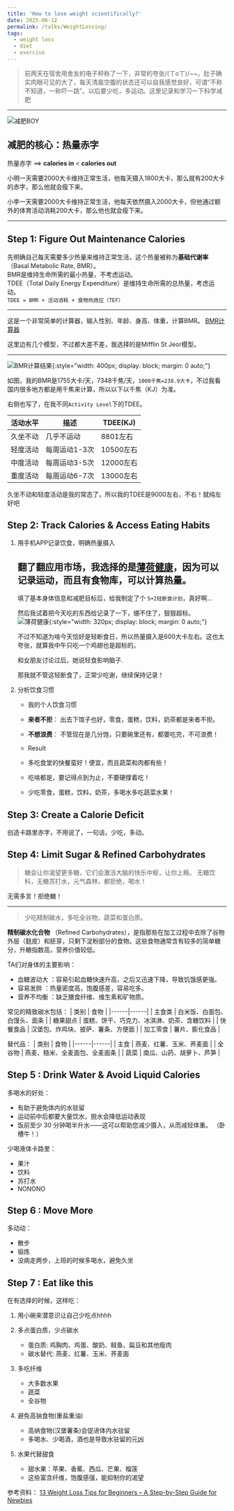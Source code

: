 ```yaml
---
title: 'How to lose weight scientifically?'
date: 2025-06-12
permalink: /talks/WeightLossing/
tags:
  - weight loss
  - diet
  - exercise
---
```


> 前两天在宿舍用舍友的电子秤称了一下，非常的夸张/(ㄒoㄒ)/~~。肚子确实肉眼可见的大了，每天清晨空腹的状态还可以自我感觉良好，可谓“不称不知道，一称吓一跳”。以后要少吃，多运动。这里记录和学习一下科学减肥

----

![减肥BOY](/images/post-assets/intro.png)

## 减肥的核心：热量赤字
热量赤字 ==> **calories in** < **calories out**


小明一天需要2000大卡维持正常生活，他每天摄入1800大卡，那么就有200大卡的赤字，那么他就会瘦下来。

小李一天需要2000大卡维持正常生活，他每天依然摄入2000大卡，但他通过额外的体育活动消耗200大卡，那么他也就会瘦下来。

---

## Step 1: Figure Out Maintenance Calories

先明确自己每天需要多少热量来维持正常生活，这个热量被称为**基础代谢率**（Basal Metabolic Rate, BMR）。   
BMR是维持生命所需的最小热量，不考虑运动。    
TDEE（Total Daily Energy Expenditure）是维持生命所需的总热量，考虑运动。     
`TDEE = BMR + 活动消耗 + 食物热效应（TEF）`

---

这是一个非常简单的计算器，输入性别、年龄、身高、体重，计算BMR。
[BMR计算器](https://www.calculator.net/bmr-calculator.html)

这里边有几个模型，不过都大差不差，我选择的是Mifflin St Jeor模型。

---

![BMR计算结果](/images/post-assets/BMR.png){:style="width: 400px; display: block; margin: 0 auto;"}

如图，我的BMR是1755大卡/天，7348千焦/天，`1000千焦=238.9大卡`，不过我看国内很多地方都是用千焦来计算，所以以下以千焦（KJ）为准。

右侧也写了，在我不同`Activity Level`下的TDEE。

| 活动水平 | 描述 | TDEE(KJ) |
|---------|------|----------|
| 久坐不动 | 几乎不运动 | 8801左右 | 
| 轻度活动 | 每周运动1-3次 | 10500左右 |
| 中度活动 | 每周运动3-5次 | 12000左右 |
| 重度活动 | 每周运动6-7次 | 13000左右 |

久坐不动和轻度活动是我的常态了，所以我的TDEE是9000左右，不右！就纯左好吧

## Step 2: Track Calories & Access Eating Habits

1. 用手机APP记录饮食，明确热量摄入

    翻了翻应用市场，我选择的是[薄荷健康](https://www.baomihu.com/)，因为可以记录运动，而且有食物库，可以计算热量。
    ---
    填了基本身体信息和减肥目标后，给我制定了个 `5+2轻断食计划`，真好啊...

    然后我试着把今天吃的东西给记录了一下，绷不住了，狠狠超标。
    ![薄荷健康](/images/post-assets/薄荷健康第一天.jpg){:style="width: 320px; display: block; margin: 0 auto;"}

    不过不知道为啥今天恰好是轻断食日，所以热量摄入是600大卡左右。这也太夸张，就算我中午只吃一个鸡翅也是超标的。
        
    和女朋友讨论过后，她说轻食影响脑子.
        
    那我就不管这轻断食了，正常少吃谢，继续保持记录！


2. 分析饮食习惯

    - 我的个人饮食习惯
    - **来者不拒**： 出去下馆子也好，零食，蛋糕，饮料，奶茶都是来者不拒。
    - **不想浪费**： 不管现在是几分饱，只要碗里还有，都要吃完，不可浪费！

    - Result
    - 多吃食堂的快餐蛮好！便宜，而且蔬菜和肉都有些！
    - 吃啥都是，要记得点到为止，不要硬撑着吃！
    - 少吃零食，蛋糕，饮料，奶茶，多喝水多吃蔬菜水果！


## Step 3: Create a Calorie Deficit

创造卡路里赤字，不用说了，一句话，少吃，多动。


## Step 4: Limit Sugar & Refined Carbohydrates

> 糖会让你渴望更多糖，它们会激活大脑的快乐中枢，让你上瘾。
> 无糖饮料，无糖苏打水，元气森林，都拒绝，喝水！

无需多言！拒绝糖！

---
> 少吃精制碳水，多吃全谷物，蔬菜和蛋白质。

**精制碳水化合物** （Refined Carbohydrates），是指那些在加工过程中去除了谷物外层（麸皮）和胚芽，只剩下淀粉部分的食物。这些食物通常含有较多的简单糖分，升糖指数高，营养价值较低。

TA们对身体的主要影响：
- 血糖波动大 ：容易引起血糖快速升高，之后又迅速下降，导致饥饿感更强。
- 容易发胖 ：热量密度高，饱腹感差，容易吃多。
- 营养不均衡 ：缺乏膳食纤维、维生素和矿物质。


常见的精致碳水包括：
| 类别 | 食物 |
|------|------|
| 主食类 | 白米饭、白面包、白馒头、面条 |
| 糖果甜点 | 蛋糕、饼干、巧克力、冰淇淋、奶茶、含糖饮料 |
| 快餐食品 | 汉堡包、炸鸡块、披萨、薯条、方便面 |
| 加工零食 | 薯片、膨化食品 |

替代品：
| 类别 | 食物 |
|------|------|
| 主食 | 燕麦、红薯、玉米、荞麦面 |
| 全谷物 | 燕麦、糙米、全麦面包、全麦面条 |
| 蔬菜 | 南瓜、山药、胡萝卜、芦笋 |


## Step 5 : Drink Water & Avoid Liquid Calories

多喝水的好处：
- 有助于避免体内的水驻留
- 运动前中后都要大量饮水，脱水会降低运动表现
- 饭前至少 30 分钟喝半升水——这可以帮助您减少摄入，从而减轻体重。 （卧槽牛！）

少喝液体卡路里：
- 果汁
- 饮料
- 苏打水
- NONONO


## Step 6 : Move More
多动动：
- 散步
- 锻炼
- 没病走两步，上班的时候多喝水，避免久坐


## Step 7 : Eat like this

在有选择的时候，这样吃：

1. 用小碗来潜意识让自己少吃点hhhh

2. 多点蛋白质，少点碳水
    - 蛋白质: 鸡胸肉、鸡蛋、酸奶、鲑鱼、扁豆和其他瘦肉
    - 碳水替代: 燕麦、红薯、玉米、荞麦面

3. 多吃纤维
    - 大多数水果
    - 蔬菜
    - 全谷物

4. 避免高钠食物(重盐重油)
    - 高纳食物(汉堡薯条)会促进体内水驻留
    - 多喝水、少喝酒，酒也是导致水驻留的元凶

5. 水果代替甜食
    - 甜水果：苹果、香蕉、西瓜、芒果、榴莲
    - 这些富含纤维，饱腹感强，能抑制你的渴望


参考资料：
[13 Weight Loss Tips for Beginners – A Step-by-Step Guide for Newbies](https://physiqz.com/weight-loss-diets/for-beginners/)



